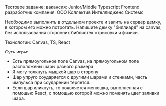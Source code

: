 Тестовое задание:
вакансия: Junior/Middle Typescript Frontend разработчик
компания: ООО Коллектив Интеллидженс Системс

Необходимо выполнить в отдельном проекте и залить на сервер демку, в котором его можно потрогать.
Напишите демку "биллиард" на canvas, без использования сторонних библиотек отрисовки и физики.

Технологии: Canvas, TS, React 

Суть игры: 
- Есть прямоугольное поле Canvas, на прямоугольном поле расположены шары разного размера
- Я могу толкнуть мышкой шар в сторону
- Шар упруго соударяется с другими шарами и стенками, часть импульса при соударении теряется. 
- Если шар кликнуть, то появляется менюшка, выполненная с помощью React, с помощью которой можно поменять цвет заливки шара. 
